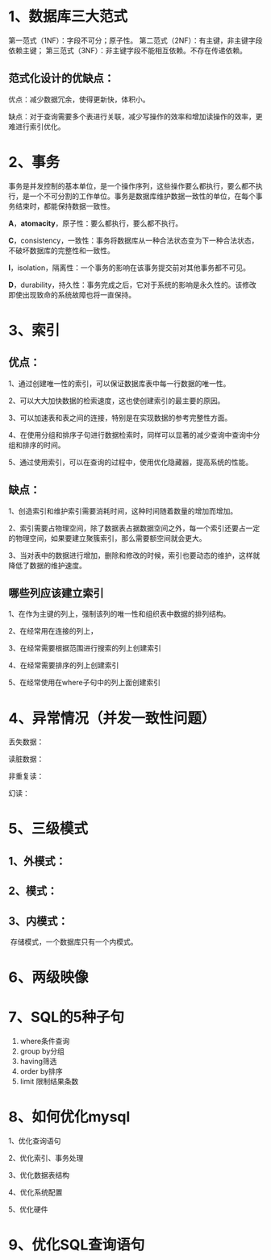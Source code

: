 # 1、数据库三大范式

第一范式（1NF）：字段不可分；原子性。
第二范式（2NF）：有主键，非主键字段依赖主键；
第三范式（3NF）：非主键字段不能相互依赖。不存在传递依赖。



## 范式化设计的优缺点：

优点：减少数据冗余，使得更新快，体积小。

缺点：对于查询需要多个表进行关联，减少写操作的效率和增加读操作的效率，更难进行索引优化。



# 2、事务

​		事务是并发控制的基本单位，是一个操作序列，这些操作要么都执行，要么都不执行，是一个不可分割的工作单位。事务是数据库维护数据一致性的单位，在每个事务结束时，都能保持数据一致性。

​		**A**，**atomacity**，原子性：要么都执行，要么都不执行。

​		**C**，consistency，一致性：事务将数据库从一种合法状态变为下一种合法状态，不破坏数据库的完整性和一致性。

​		**I**，isolation，隔离性：一个事务的影响在该事务提交前对其他事务都不可见。

​		**D**，durability，持久性：事务完成之后，它对于系统的影响是永久性的。该修改即使出现致命的系统故障也将一直保持。



# 3、索引

## 优点：

1、通过创建唯一性的索引，可以保证数据库表中每一行数据的唯一性。

2、可以大大加快数据的检索速度，这也使创建索引的最主要的原因。

3、可以加速表和表之间的连接，特别是在实现数据的参考完整性方面。

4、在使用分组和排序子句进行数据检索时，同样可以显著的减少查询中查询中分组和排序的时间。

5、通过使用索引，可以在查询的过程中，使用优化隐藏器，提高系统的性能。

## 缺点：

1、创造索引和维护索引需要消耗时间，这种时间随着数量的增加而增加。

2、索引需要占物理空间，除了数据表占据数据空间之外，每一个索引还要占一定的物理空间，如果要建立聚簇索引，那么需要额空间就会更大。

3、当对表中的数据进行增加，删除和修改的时候，索引也要动态的维护，这样就降低了数据的维护速度。

## 哪些列应该建立索引

1、在作为主键的列上，强制该列的唯一性和组织表中数据的排列结构。

2、在经常用在连接的列上，

3、在经常需要根据范围进行搜索的列上创建索引

4、在经常需要排序的列上创建索引

5、在经常使用在where子句中的列上面创建索引



# 4、异常情况（并发一致性问题）

丢失数据：

读脏数据：

非重复读：

幻读：



# 5、三级模式

## 1、外模式：

## 2、模式：

## 3、内模式：

​			存储模式，一个数据库只有一个内模式。

# 6、两级映像

# 7、SQL的5种子句

1. where条件查询
2. group by分组
3. having筛选
4. order by排序
5. limit 限制结果条数



# 8、如何优化mysql

1、优化查询语句

2、优化索引、事务处理

3、优化数据表结构

4、优化系统配置

5、优化硬件

# 9、优化SQL查询语句


